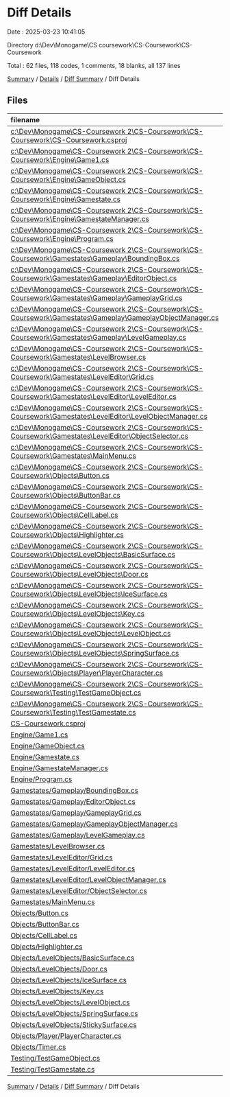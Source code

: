 # Diff Details

Date : 2025-03-23 10:41:05

Directory d:\\Dev\\Monogame\\CS coursework\\CS-Coursework\\CS-Coursework

Total : 62 files,  118 codes, 1 comments, 18 blanks, all 137 lines

[Summary](results.md) / [Details](details.md) / [Diff Summary](diff.md) / Diff Details

## Files
| filename | language | code | comment | blank | total |
| :--- | :--- | ---: | ---: | ---: | ---: |
| [c:\\Dev\\Monogame\\CS-Coursework 2\\CS-Coursework\\CS-Coursework\\CS-Coursework.csproj](/c:%5CDev%5CMonogame%5CCS-Coursework%202%5CCS-Coursework%5CCS-Coursework%5CCS-Coursework.csproj) | XML | -30 | 0 | 0 | -30 |
| [c:\\Dev\\Monogame\\CS-Coursework 2\\CS-Coursework\\CS-Coursework\\Engine\\Game1.cs](/c:%5CDev%5CMonogame%5CCS-Coursework%202%5CCS-Coursework%5CCS-Coursework%5CEngine%5CGame1.cs) | C# | -50 | -1 | -15 | -66 |
| [c:\\Dev\\Monogame\\CS-Coursework 2\\CS-Coursework\\CS-Coursework\\Engine\\GameObject.cs](/c:%5CDev%5CMonogame%5CCS-Coursework%202%5CCS-Coursework%5CCS-Coursework%5CEngine%5CGameObject.cs) | C# | -8 | 0 | -5 | -13 |
| [c:\\Dev\\Monogame\\CS-Coursework 2\\CS-Coursework\\CS-Coursework\\Engine\\Gamestate.cs](/c:%5CDev%5CMonogame%5CCS-Coursework%202%5CCS-Coursework%5CCS-Coursework%5CEngine%5CGamestate.cs) | C# | -29 | 0 | -4 | -33 |
| [c:\\Dev\\Monogame\\CS-Coursework 2\\CS-Coursework\\CS-Coursework\\Engine\\GamestateManager.cs](/c:%5CDev%5CMonogame%5CCS-Coursework%202%5CCS-Coursework%5CCS-Coursework%5CEngine%5CGamestateManager.cs) | C# | -25 | 0 | -3 | -28 |
| [c:\\Dev\\Monogame\\CS-Coursework 2\\CS-Coursework\\CS-Coursework\\Engine\\Program.cs](/c:%5CDev%5CMonogame%5CCS-Coursework%202%5CCS-Coursework%5CCS-Coursework%5CEngine%5CProgram.cs) | C# | -2 | 0 | 0 | -2 |
| [c:\\Dev\\Monogame\\CS-Coursework 2\\CS-Coursework\\CS-Coursework\\Gamestates\\Gameplay\\BoundingBox.cs](/c:%5CDev%5CMonogame%5CCS-Coursework%202%5CCS-Coursework%5CCS-Coursework%5CGamestates%5CGameplay%5CBoundingBox.cs) | C# | -20 | 0 | -5 | -25 |
| [c:\\Dev\\Monogame\\CS-Coursework 2\\CS-Coursework\\CS-Coursework\\Gamestates\\Gameplay\\EditorObject.cs](/c:%5CDev%5CMonogame%5CCS-Coursework%202%5CCS-Coursework%5CCS-Coursework%5CGamestates%5CGameplay%5CEditorObject.cs) | C# | -33 | -2 | -8 | -43 |
| [c:\\Dev\\Monogame\\CS-Coursework 2\\CS-Coursework\\CS-Coursework\\Gamestates\\Gameplay\\GameplayGrid.cs](/c:%5CDev%5CMonogame%5CCS-Coursework%202%5CCS-Coursework%5CCS-Coursework%5CGamestates%5CGameplay%5CGameplayGrid.cs) | C# | -20 | -3 | -9 | -32 |
| [c:\\Dev\\Monogame\\CS-Coursework 2\\CS-Coursework\\CS-Coursework\\Gamestates\\Gameplay\\GameplayObjectManager.cs](/c:%5CDev%5CMonogame%5CCS-Coursework%202%5CCS-Coursework%5CCS-Coursework%5CGamestates%5CGameplay%5CGameplayObjectManager.cs) | C# | -59 | -12 | -13 | -84 |
| [c:\\Dev\\Monogame\\CS-Coursework 2\\CS-Coursework\\CS-Coursework\\Gamestates\\Gameplay\\LevelGameplay.cs](/c:%5CDev%5CMonogame%5CCS-Coursework%202%5CCS-Coursework%5CCS-Coursework%5CGamestates%5CGameplay%5CLevelGameplay.cs) | C# | -63 | -6 | -19 | -88 |
| [c:\\Dev\\Monogame\\CS-Coursework 2\\CS-Coursework\\CS-Coursework\\Gamestates\\LevelBrowser.cs](/c:%5CDev%5CMonogame%5CCS-Coursework%202%5CCS-Coursework%5CCS-Coursework%5CGamestates%5CLevelBrowser.cs) | C# | -70 | 0 | -18 | -88 |
| [c:\\Dev\\Monogame\\CS-Coursework 2\\CS-Coursework\\CS-Coursework\\Gamestates\\LevelEditor\\Grid.cs](/c:%5CDev%5CMonogame%5CCS-Coursework%202%5CCS-Coursework%5CCS-Coursework%5CGamestates%5CLevelEditor%5CGrid.cs) | C# | -43 | -7 | -12 | -62 |
| [c:\\Dev\\Monogame\\CS-Coursework 2\\CS-Coursework\\CS-Coursework\\Gamestates\\LevelEditor\\LevelEditor.cs](/c:%5CDev%5CMonogame%5CCS-Coursework%202%5CCS-Coursework%5CCS-Coursework%5CGamestates%5CLevelEditor%5CLevelEditor.cs) | C# | -64 | -7 | -20 | -91 |
| [c:\\Dev\\Monogame\\CS-Coursework 2\\CS-Coursework\\CS-Coursework\\Gamestates\\LevelEditor\\LevelObjectManager.cs](/c:%5CDev%5CMonogame%5CCS-Coursework%202%5CCS-Coursework%5CCS-Coursework%5CGamestates%5CLevelEditor%5CLevelObjectManager.cs) | C# | -47 | -11 | -11 | -69 |
| [c:\\Dev\\Monogame\\CS-Coursework 2\\CS-Coursework\\CS-Coursework\\Gamestates\\LevelEditor\\ObjectSelector.cs](/c:%5CDev%5CMonogame%5CCS-Coursework%202%5CCS-Coursework%5CCS-Coursework%5CGamestates%5CLevelEditor%5CObjectSelector.cs) | C# | -35 | -4 | -10 | -49 |
| [c:\\Dev\\Monogame\\CS-Coursework 2\\CS-Coursework\\CS-Coursework\\Gamestates\\MainMenu.cs](/c:%5CDev%5CMonogame%5CCS-Coursework%202%5CCS-Coursework%5CCS-Coursework%5CGamestates%5CMainMenu.cs) | C# | -50 | -3 | -16 | -69 |
| [c:\\Dev\\Monogame\\CS-Coursework 2\\CS-Coursework\\CS-Coursework\\Objects\\Button.cs](/c:%5CDev%5CMonogame%5CCS-Coursework%202%5CCS-Coursework%5CCS-Coursework%5CObjects%5CButton.cs) | C# | -49 | -5 | -9 | -63 |
| [c:\\Dev\\Monogame\\CS-Coursework 2\\CS-Coursework\\CS-Coursework\\Objects\\ButtonBar.cs](/c:%5CDev%5CMonogame%5CCS-Coursework%202%5CCS-Coursework%5CCS-Coursework%5CObjects%5CButtonBar.cs) | C# | -35 | -4 | -9 | -48 |
| [c:\\Dev\\Monogame\\CS-Coursework 2\\CS-Coursework\\CS-Coursework\\Objects\\CellLabel.cs](/c:%5CDev%5CMonogame%5CCS-Coursework%202%5CCS-Coursework%5CCS-Coursework%5CObjects%5CCellLabel.cs) | C# | -17 | 0 | -6 | -23 |
| [c:\\Dev\\Monogame\\CS-Coursework 2\\CS-Coursework\\CS-Coursework\\Objects\\Highlighter.cs](/c:%5CDev%5CMonogame%5CCS-Coursework%202%5CCS-Coursework%5CCS-Coursework%5CObjects%5CHighlighter.cs) | C# | -17 | 0 | -6 | -23 |
| [c:\\Dev\\Monogame\\CS-Coursework 2\\CS-Coursework\\CS-Coursework\\Objects\\LevelObjects\\BasicSurface.cs](/c:%5CDev%5CMonogame%5CCS-Coursework%202%5CCS-Coursework%5CCS-Coursework%5CObjects%5CLevelObjects%5CBasicSurface.cs) | C# | -5 | 0 | -3 | -8 |
| [c:\\Dev\\Monogame\\CS-Coursework 2\\CS-Coursework\\CS-Coursework\\Objects\\LevelObjects\\Door.cs](/c:%5CDev%5CMonogame%5CCS-Coursework%202%5CCS-Coursework%5CCS-Coursework%5CObjects%5CLevelObjects%5CDoor.cs) | C# | -10 | -2 | -3 | -15 |
| [c:\\Dev\\Monogame\\CS-Coursework 2\\CS-Coursework\\CS-Coursework\\Objects\\LevelObjects\\IceSurface.cs](/c:%5CDev%5CMonogame%5CCS-Coursework%202%5CCS-Coursework%5CCS-Coursework%5CObjects%5CLevelObjects%5CIceSurface.cs) | C# | -8 | -1 | -3 | -12 |
| [c:\\Dev\\Monogame\\CS-Coursework 2\\CS-Coursework\\CS-Coursework\\Objects\\LevelObjects\\Key.cs](/c:%5CDev%5CMonogame%5CCS-Coursework%202%5CCS-Coursework%5CCS-Coursework%5CObjects%5CLevelObjects%5CKey.cs) | C# | -14 | -2 | -4 | -20 |
| [c:\\Dev\\Monogame\\CS-Coursework 2\\CS-Coursework\\CS-Coursework\\Objects\\LevelObjects\\LevelObject.cs](/c:%5CDev%5CMonogame%5CCS-Coursework%202%5CCS-Coursework%5CCS-Coursework%5CObjects%5CLevelObjects%5CLevelObject.cs) | C# | -47 | -1 | -12 | -60 |
| [c:\\Dev\\Monogame\\CS-Coursework 2\\CS-Coursework\\CS-Coursework\\Objects\\LevelObjects\\SpringSurface.cs](/c:%5CDev%5CMonogame%5CCS-Coursework%202%5CCS-Coursework%5CCS-Coursework%5CObjects%5CLevelObjects%5CSpringSurface.cs) | C# | -16 | 0 | -5 | -21 |
| [c:\\Dev\\Monogame\\CS-Coursework 2\\CS-Coursework\\CS-Coursework\\Objects\\Player\\PlayerCharacter.cs](/c:%5CDev%5CMonogame%5CCS-Coursework%202%5CCS-Coursework%5CCS-Coursework%5CObjects%5CPlayer%5CPlayerCharacter.cs) | C# | -126 | -19 | -22 | -167 |
| [c:\\Dev\\Monogame\\CS-Coursework 2\\CS-Coursework\\CS-Coursework\\Testing\\TestGameObject.cs](/c:%5CDev%5CMonogame%5CCS-Coursework%202%5CCS-Coursework%5CCS-Coursework%5CTesting%5CTestGameObject.cs) | C# | -24 | 0 | -3 | -27 |
| [c:\\Dev\\Monogame\\CS-Coursework 2\\CS-Coursework\\CS-Coursework\\Testing\\TestGamestate.cs](/c:%5CDev%5CMonogame%5CCS-Coursework%202%5CCS-Coursework%5CCS-Coursework%5CTesting%5CTestGamestate.cs) | C# | -27 | 0 | -2 | -29 |
| [CS-Coursework.csproj](/CS-Coursework.csproj) | XML | 30 | 0 | 0 | 30 |
| [Engine/Game1.cs](/Engine/Game1.cs) | C# | 52 | 1 | 15 | 68 |
| [Engine/GameObject.cs](/Engine/GameObject.cs) | C# | 8 | 0 | 5 | 13 |
| [Engine/Gamestate.cs](/Engine/Gamestate.cs) | C# | 30 | 0 | 4 | 34 |
| [Engine/GamestateManager.cs](/Engine/GamestateManager.cs) | C# | 25 | 0 | 3 | 28 |
| [Engine/Program.cs](/Engine/Program.cs) | C# | 2 | 0 | 0 | 2 |
| [Gamestates/Gameplay/BoundingBox.cs](/Gamestates/Gameplay/BoundingBox.cs) | C# | 20 | 0 | 5 | 25 |
| [Gamestates/Gameplay/EditorObject.cs](/Gamestates/Gameplay/EditorObject.cs) | C# | 33 | 2 | 8 | 43 |
| [Gamestates/Gameplay/GameplayGrid.cs](/Gamestates/Gameplay/GameplayGrid.cs) | C# | 20 | 3 | 9 | 32 |
| [Gamestates/Gameplay/GameplayObjectManager.cs](/Gamestates/Gameplay/GameplayObjectManager.cs) | C# | 65 | 12 | 13 | 90 |
| [Gamestates/Gameplay/LevelGameplay.cs](/Gamestates/Gameplay/LevelGameplay.cs) | C# | 73 | 6 | 21 | 100 |
| [Gamestates/LevelBrowser.cs](/Gamestates/LevelBrowser.cs) | C# | 70 | 0 | 18 | 88 |
| [Gamestates/LevelEditor/Grid.cs](/Gamestates/LevelEditor/Grid.cs) | C# | 43 | 7 | 12 | 62 |
| [Gamestates/LevelEditor/LevelEditor.cs](/Gamestates/LevelEditor/LevelEditor.cs) | C# | 76 | 7 | 21 | 104 |
| [Gamestates/LevelEditor/LevelObjectManager.cs](/Gamestates/LevelEditor/LevelObjectManager.cs) | C# | 46 | 10 | 11 | 67 |
| [Gamestates/LevelEditor/ObjectSelector.cs](/Gamestates/LevelEditor/ObjectSelector.cs) | C# | 35 | 4 | 10 | 49 |
| [Gamestates/MainMenu.cs](/Gamestates/MainMenu.cs) | C# | 50 | 3 | 16 | 69 |
| [Objects/Button.cs](/Objects/Button.cs) | C# | 69 | 5 | 10 | 84 |
| [Objects/ButtonBar.cs](/Objects/ButtonBar.cs) | C# | 35 | 4 | 9 | 48 |
| [Objects/CellLabel.cs](/Objects/CellLabel.cs) | C# | 17 | 0 | 6 | 23 |
| [Objects/Highlighter.cs](/Objects/Highlighter.cs) | C# | 17 | 0 | 6 | 23 |
| [Objects/LevelObjects/BasicSurface.cs](/Objects/LevelObjects/BasicSurface.cs) | C# | 5 | 0 | 3 | 8 |
| [Objects/LevelObjects/Door.cs](/Objects/LevelObjects/Door.cs) | C# | 10 | 2 | 3 | 15 |
| [Objects/LevelObjects/IceSurface.cs](/Objects/LevelObjects/IceSurface.cs) | C# | 8 | 1 | 3 | 12 |
| [Objects/LevelObjects/Key.cs](/Objects/LevelObjects/Key.cs) | C# | 14 | 2 | 4 | 20 |
| [Objects/LevelObjects/LevelObject.cs](/Objects/LevelObjects/LevelObject.cs) | C# | 47 | 1 | 12 | 60 |
| [Objects/LevelObjects/SpringSurface.cs](/Objects/LevelObjects/SpringSurface.cs) | C# | 14 | 2 | 5 | 21 |
| [Objects/LevelObjects/StickySurface.cs](/Objects/LevelObjects/StickySurface.cs) | C# | 10 | 0 | 4 | 14 |
| [Objects/Player/PlayerCharacter.cs](/Objects/Player/PlayerCharacter.cs) | C# | 144 | 19 | 24 | 187 |
| [Objects/Timer.cs](/Objects/Timer.cs) | C# | 42 | 0 | 8 | 50 |
| [Testing/TestGameObject.cs](/Testing/TestGameObject.cs) | C# | 24 | 0 | 3 | 27 |
| [Testing/TestGamestate.cs](/Testing/TestGamestate.cs) | C# | 27 | 0 | 2 | 29 |

[Summary](results.md) / [Details](details.md) / [Diff Summary](diff.md) / Diff Details